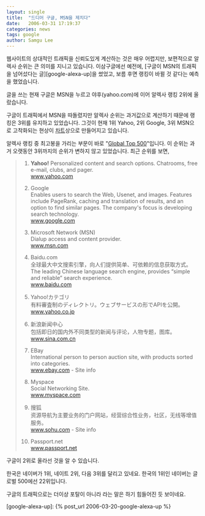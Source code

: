 ```yaml
---
layout: single
title:  "드디어 구글, MSN을 제치다"
date:   2006-03-31 17:19:37
categories: news
tags: google
author: Samgu Lee
---
```

웹사이트의 상대적인 트래픽을 신뢰도있게 계산하는 것은 매우 어렵지만, 보편적으로 알렉사 순위는 큰 의미를 지니고 있습니다. 이삼구글에선 예전에, [구글이 MSN의 트래픽을 넘어섰다는 글][google-alexa-up]을 썼었고, 보름 후면 랭킹이 바뀔 것 같다는 예측을 했었습니다.

글을 쓰는 현재 구글은 MSN을 누르고 야후(yahoo.com)에 이어 알렉사 랭킹 2위에 올랐습니다.

구글이 트래픽에서 MSN을 따돌렸지만 알렉사 순위는 과거값으로 계산하기 때문에 랭킹은 3위를 유지하고 있었습니다. 그것이 현재 1위 Yahoo, 2위 Google, 3위 MSN으로 고착화되는 현상이 [차트](http://www.alexa.com/data/details/traffic_details?&range=6m&size=large&y=r&url=http://www.google.com#top)상으로 만들어지고 있습니다.

알렉사 랭킹 중 최고봉을 가리는 부문이 바로 "[Global Top 500](http://www.alexa.com/site/ds/top_sites?ts_mode=global&lang=none)"입니다. 이 순위는 과거 오랫동안 3위까지의 순위가 변하지 않고 있었습니다. 최근 순위를 보면,

> 1. **Yahoo!** 
Personalized content and search options. Chatrooms, free e-mail, clubs, and pager.  
> www.yahoo.com  
>
> 2. Google  
Enables users to search the Web, Usenet, and images. Features include PageRank, caching and translation of results, and an option to find similar pages. The company's focus is developing search technology.  
www.google.com
> 
> 3. Microsoft Network (MSN)  
> Dialup access and content provider.  
> www.msn.com
> 
> 4. Baidu.com  
> 全球最大中文搜索引擎，向人们提供简单、可依赖的信息获取方式。 The leading Chinese language search engine, provides “simple and reliable” search experience.  
> www.baidu.com
>
> 5. Yahoo!カテゴリ  
> 有料審査制のディレクトリ。ウェブサービスの形でAPIを公開。  
> www.yahoo.co.jp
>
> 6. 新浪新闻中心  
> 包括即日的国内外不同类型的新闻与评论，人物专题，图库。  
> www.sina.com.cn
>
> 7. EBay  
> International person to person auction site, with products sorted into categories.  
> www.ebay.com - Site info
>
> 8. Myspace  
> Social Networking Site.  
> www.myspace.com
>
> 9. 搜狐  
> 资源导航为主要业务的门户网站，经营综合性业务，社区，无线等增值服务。  
> www.sohu.com - Site info
>
> 10. Passport.net  
> www.passport.net

구글이 2위로 올라선 것을 알 수 있습니다.

한국은 네이버가 1위, 네이트 2위, 다음 3위를 달리고 있네요. 한국의 1위인 네이버는 글로벌 500에선 22위입니다.

구글의 트래픽으로는 더이상 포탈이 아니라 라는 말은 하기 힘들어진 듯 보이네요.

[google-alexa-up]: {% post_url 2006-03-20-google-alexa-up %}
